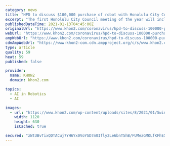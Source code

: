 ```yaml
---
category: news
title: "HPD to discuss $100,000 purchase of robot with Honolulu City Council"
excerpt: "The first Honolulu City Council meeting of the year will include a discussion on recent purchases made by the Honolulu Police Department (HPD), which includes a robotic dog with a six-figure price"
publishedDateTime: 2021-01-13T04:45:00Z
originalUrl: "https://www.khon2.com/coronavirus/hpd-to-discuss-100000-purchase-of-robot-with-honolulu-city-council/"
webUrl: "https://www.khon2.com/coronavirus/hpd-to-discuss-100000-purchase-of-robot-with-honolulu-city-council/"
ampWebUrl: "https://www.khon2.com/coronavirus/hpd-to-discuss-100000-purchase-of-robot-with-honolulu-city-council/amp/"
cdnAmpWebUrl: "https://www-khon2-com.cdn.ampproject.org/c/s/www.khon2.com/coronavirus/hpd-to-discuss-100000-purchase-of-robot-with-honolulu-city-council/amp/"
type: article
quality: 59
heat: 59
published: false

provider:
  name: KHON2
  domain: khon2.com

topics:
  - AI in Robotics
  - AI

images:
  - url: "https://www.khon2.com/wp-content/uploads/sites/8/2021/01/Swinerton-Spot-Boston-Dynamics.png?w=1280"
    width: 1120
    height: 630
    isCached: true

secured: "zWtUBvTixQDTACuj7YH6Yx0VoYGD7m0Ifly2Le6bnT5hB/FUMeaGMKLfKFhEXWNXEFclhz/JI/M/D7Zv8lgI6A4OWsbLCwv2OARp9d0kErgIt+ELEx7w1ZR40E27CsUg/HgaXp7kIHCiZd+kJfTmDn3eCu0yTn2LMRb3EFzH1OyZVUUjfdur12NmHbYpuOAwL9NEdVf1udtd2h9DcBGOqXL/bIWKLanbOdnM0TyPJ5VO+Y6tYdogonapEfygS3I7TQQRQhuvpemqeOMSacJDzI/HplThGzyvdp0HFxYlRZYwIHUddH+Wa1EdxxrEE0hEaIxMGKSNhqmEULYZ0EV7nRO+RK7BT15rQ6LAyFUgV+A=;rFrwMhzq8Ff1qJydQuJHzg=="
---
```



